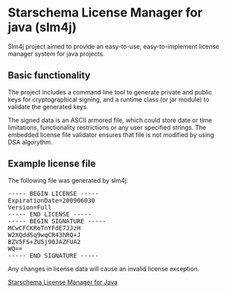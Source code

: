 Starschema License Manager for java (slm4j)
=========

Slm4j project aimed to provide an easy-to-use, easy-to-implement license manager system for java projects. 

Basic functionality
-------------------

The project includes a command line tool to generate private and public keys for cryptographical signing, and a runtime class (or jar module) to validate the generated keys. 

The signed data is an ASCII armored file, which could store date or time limitations, functionality restrictions or any user specified strings. The embedded license file validator ensures that file is not modified by using DSA algorythm.


Example license file
--------------------

The following file was generated by slm4j:

<pre>
----- BEGIN LICENSE -----
ExpirationDate=200906030
Version=Full
----- END LICENSE -----
----- BEGIN SIGNATURE -----
MCwCFCKRoTnYFdE7JJzH
W2XQddSq9wqCR43hRQ+J
BZV5FS+ZU5j90JAZFUA2
WQ==
----- END SIGNATURE -----
</pre>

Any changes in license data will cause an invalid license exception.

[Starschema License Manager for Java](http://starschema.net/)
